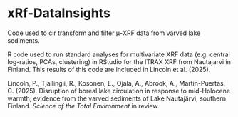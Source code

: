 # xRf-DataInsights
Code used to clr transform and filter μ-XRF data from varved lake sediments. 

R code used to run standard analyses for multivariate XRF data (e.g. central log-ratios, PCAs, clustering) in RStudio for the ITRAX XRF from Nautajarvi in Finland. This results of this code are included in Lincoln et al. (2025). 


Lincoln, P., Tjallingii, R., Kosonen, E., Ojala, A., Abrook, A., Martin-Puertas, C. (2025). Disruption of boreal lake circulation in response to mid-Holocene warmth; evidence
from the varved sediments of Lake Nautajärvi, southern Finland. _Science of the Total Environment_ in review.
